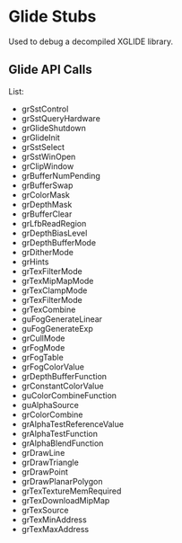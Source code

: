 # Glide Stubs

Used to debug a decompiled XGLIDE library.

## Glide API Calls

List:
- grSstControl
- grSstQueryHardware
- grGlideShutdown
- grGlideInit
- grSstSelect
- grSstWinOpen
- grClipWindow
- grBufferNumPending
- grBufferSwap
- grColorMask
- grDepthMask
- grBufferClear
- grLfbReadRegion
- grDepthBiasLevel
- grDepthBufferMode
- grDitherMode
- grHints
- grTexFilterMode
- grTexMipMapMode
- grTexClampMode
- grTexFilterMode
- grTexCombine
- guFogGenerateLinear
- guFogGenerateExp
- grCullMode
- grFogMode
- grFogTable
- grFogColorValue
- grDepthBufferFunction
- grConstantColorValue
- guColorCombineFunction
- guAlphaSource
- grColorCombine
- grAlphaTestReferenceValue
- grAlphaTestFunction
- grAlphaBlendFunction
- grDrawLine
- grDrawTriangle
- grDrawPoint
- grDrawPlanarPolygon
- grTexTextureMemRequired
- grTexDownloadMipMap
- grTexSource
- grTexMinAddress
- grTexMaxAddress
